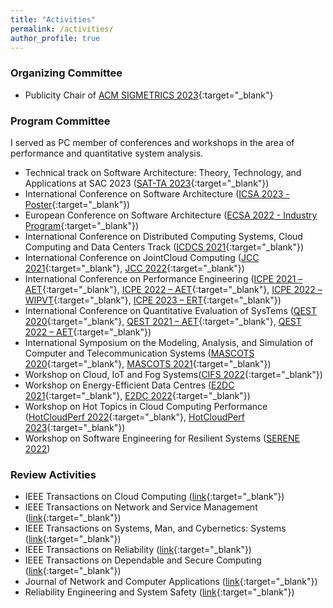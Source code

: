 ```yaml
---
title: "Activities"
permalink: /activities/
author_profile: true
---
```


### Organizing Committee
* Publicity Chair of [ACM SIGMETRICS 2023](https://www.sigmetrics.org/sigmetrics2023/organization.html){:target="_blank"}

### Program Committee
I served as PC member of conferences and workshops in the area of performance and quantitative system analysis.

* Technical track on Software Architecture: Theory, Technology, and Applications at SAC 2023 ([SAT-TA 2023](https://foselab.unibg.it/sa-tta/2023/){:target="_blank"})
* International Conference on Software Architecture ([ICSA 2023 - Poster](https://icsa-conferences.org/2023/call-for-papers/poster-track/){:target="_blank"})
* European Conference on Software Architecture ([ECSA 2022 - Industry Program](https://conf.researchr.org/committee/ecsa-2022/ecsa-2022-industry-program-program-committee){:target="_blank"})
* International Conference on Distributed Computing Systems, Cloud Computing and Data Centers Track ([ICDCS 2021](https://icdcs2021.us){:target="_blank"})
* International Conference on JointCloud Computing ([JCC 2021](https://jointcloud.cloud/){:target="_blank"}, [JCC 2022](https://ieeejcc.org/?p=26){:target="_blank"})
* International Conference on Performance Engineering ([ICPE 2021 – AET](https://icpe2021.spec.org/calls/artifact-evaluation-track/){:target="_blank"}, [ICPE 2022 – AET](https://icpe2022.spec.org/program-committee/){:target="_blank"}, [ICPE 2022 – WIPVT](https://icpe2022.spec.org/program-committee/){:target="_blank"}, [ICPE 2023 – ERT](https://icpe2023.spec.org/program-committee/){:target="_blank"})
* International Conference on Quantitative Evaluation of SysTems ([QEST 2020](https://www.qest.org/qest2020/){:target="_blank"}, [QEST 2021 – AET](https://www.qest.org/qest2021/artifacts.html){:target="_blank"}, [QEST 2022 – AET](https://www.qest.org/qest2022/artifacts.html){:target="_blank"})
* International Symposium on the Modeling, Analysis, and Simulation of Computer and Telecommunication Systems ([MASCOTS 2020](http://mascots20.iitis.pl/){:target="_blank"}, [MASCOTS 2021](https://mascots.iitis.pl/){:target="_blank"})
* Workshop on Cloud, IoT and Fog Systems([CIFS 2022](http://cifs.servicelaboratory.ch/cifs2022/){:target="_blank"})
* Workshop on Energy-Efficient Data Centres ([E2DC 2021](https://e2dc.eu/){:target="_blank"}, [E2DC 2022](https://e2dc.eu/){:target="_blank"})
* Workshop on Hot Topics in Cloud Computing Performance ([HotCloudPerf 2022](https://sites.google.com/view/hotcloudperf2022){:target="_blank"}, [HotCloudPerf 2023](https://hotcloudperf.spec.org/){:target="_blank"})
* Workshop on Software Engineering for Resilient Systems ([SERENE 2022](https://serene.disim.univaq.it/2022/index.html))

### Review Activities
* IEEE Transactions on Cloud Computing ([link](https://ieeexplore.ieee.org/xpl/RecentIssue.jsp?punumber=6245519){:target="_blank"})
* IEEE Transactions on Network and Service Management ([link](https://ieeexplore.ieee.org/xpl/RecentIssue.jsp?punumber=4275028){:target="_blank"})
* IEEE Transactions on Systems, Man, and Cybernetics: Systems ([link](https://ieeexplore.ieee.org/xpl/RecentIssue.jsp?punumber=6221021){:target="_blank"})
* IEEE Transactions on Reliability ([link](https://ieeexplore.ieee.org/xpl/RecentIssue.jsp?punumber=24){:target="_blank"})
* IEEE Transactions on Dependable and Secure Computing ([link](https://ieeexplore.ieee.org/xpl/RecentIssue.jsp?punumber=8858){:target="_blank"})
* Journal of Network and Computer Applications ([link](https://www.journals.elsevier.com/journal-of-network-and-computer-applications){:target="_blank"})
* Reliability Engineering and System Safety ([link](https://www.journals.elsevier.com/reliability-engineering-and-system-safety){:target="_blank"})
